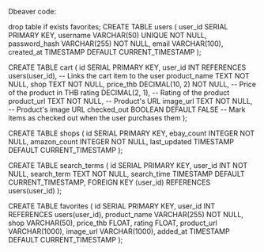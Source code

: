 Dbeaver code:

drop table if exists favorites;
CREATE TABLE users (
    user_id SERIAL PRIMARY KEY,
    username VARCHAR(50) UNIQUE NOT NULL,
    password_hash VARCHAR(255) NOT NULL,
    email VARCHAR(100),
    created_at TIMESTAMP DEFAULT CURRENT_TIMESTAMP
);

CREATE TABLE cart (
    id SERIAL PRIMARY KEY,
    user_id INT REFERENCES users(user_id),  -- Links the cart item to the user
    product_name TEXT NOT NULL,
    shop TEXT NOT NULL,
    price_thb DECIMAL(10, 2) NOT NULL,  -- Price of the product in THB
    rating DECIMAL(2, 1),  -- Rating of the product
    product_url TEXT NOT NULL,  -- Product's URL
    image_url TEXT NOT NULL,  -- Product's image URL
    checked_out BOOLEAN DEFAULT FALSE  -- Mark items as checked out when the user purchases them
);

CREATE TABLE shops (
    id SERIAL PRIMARY KEY,
    ebay_count INTEGER NOT NULL,
    amazon_count INTEGER NOT NULL,
    last_updated TIMESTAMP DEFAULT CURRENT_TIMESTAMP
);

CREATE TABLE search_terms (
    id SERIAL PRIMARY KEY,
    user_id INT NOT NULL,
    search_term TEXT NOT NULL,
    search_time TIMESTAMP DEFAULT CURRENT_TIMESTAMP,
    FOREIGN KEY (user_id) REFERENCES users(user_id)
);

CREATE TABLE favorites (
    id SERIAL PRIMARY KEY,
    user_id INT REFERENCES users(user_id),
    product_name VARCHAR(255) NOT NULL,
    shop VARCHAR(50),
    price_thb FLOAT,
    rating FLOAT,
    product_url VARCHAR(1000),
    image_url VARCHAR(1000),
    added_at TIMESTAMP DEFAULT CURRENT_TIMESTAMP
);
